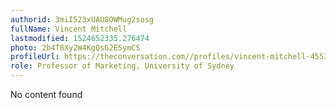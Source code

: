```yaml
---
authorid: 3miI523xUAU8OWMug2sosg
fullName: Vincent Mitchell
lastmodified: 1524652335.276474
photo: 2b4T8Xy2W4KgQsG2ESymCS
profileUrl: https://theconversation.com//profiles/vincent-mitchell-455356
role: Professor of Marketing, University of Sydney
---
```

No content found